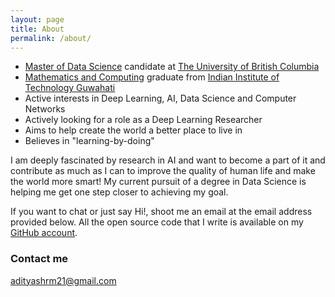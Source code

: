 ```yaml
---
layout: page
title: About
permalink: /about/
---
```

* [Master of Data Science](https://masterdatascience.ubc.ca/) candidate at [The University of British Columbia](https://www.ubc.ca/)
* [Mathematics and Computing](https://www.iitg.ac.in/maths/acads/btech_struct.php) graduate from [Indian Institute of Technology Guwahati](http://www.iitg.ac.in/)
* Active interests in Deep Learning, AI, Data Science and Computer Networks
* Actively looking for a role as a Deep Learning Researcher
* Aims to help create the world a better place to live in
* Believes in "learning-by-doing"

I am deeply fascinated by research in AI and want to become a part of it and contribute as much as I can to improve the quality of human life and make the world more smart! My current pursuit of a degree in Data Science is helping me get one step closer to achieving my goal.

 If you want to chat or just say Hi!, shoot me an email at the email address provided below. All the open source code that I write is available on my [GitHub account](https://github.com/adityashrm21).
### Contact me

[adityashrm21@gmail.com](mailto:adityashrm21@gmail.com)
